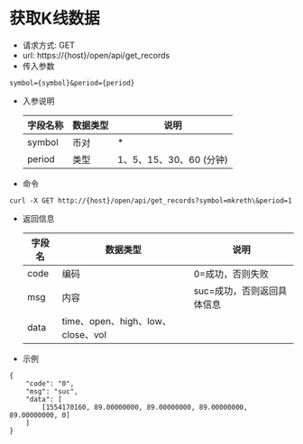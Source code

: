 # 获取K线数据
- 请求方式: GET
- url: https://{host}/open/api/get_records
- 传入参数 
```
symbol={symbol}&period={period}
```
- 入参说明

  | 字段名称 | 数据类型 | 说明 |
  | --- | --- | --- |
  | symbol | 币对 | * |
  | period | 类型 | 1、5、15、30、60 (分钟) |

- 命令
```
curl -X GET http://{host}/open/api/get_records?symbol=mkreth\&period=1
```

- 返回信息

    | 字段名 | 数据类型 | 说明 |
    | --- | --- | --- |
    | code | 编码 | 0=成功，否则失败 |
    | msg | 内容 | suc=成功，否则返回具体信息 |
    | data | time、open、high、low、close、vol | |
    
- 示例
```
{
	"code": "0",
	"msg": "suc",
	"data": [
		[1554170160, 89.00000000, 89.00000000, 89.00000000, 89.00000000, 0]
	]
}
```
